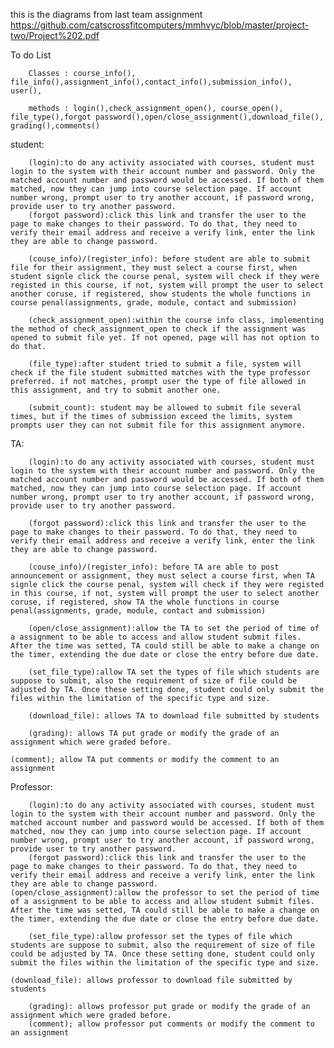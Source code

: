 this is the diagrams from last team assignment https://github.com/catscrossfitcomputers/mmhvyc/blob/master/project-two/Project%202.pdf

To do List

        Classes : course_info(), file_info(),assignment_info(),contact_info(),submission_info(), user(),

        methods : login(),check_assignment_open(), course_open(), file_type(),forgot password(),open/close_assignment(),download_file(), grading(),comments()

student:

        (login):to do any activity associated with courses, student must login to the system with their account number and password. Only the matched account number and password would be accessed. If both of them matched, now they can jump into course selection page. If account number wrong, prompt user to try another account, if password wrong, provide user to try another password.
        (forgot password):click this link and transfer the user to the page to make changes to their password. To do that, they need to verify their email address and receive a verify link, enter the link they are able to change password.

        (couse_info)/(register_info): before student are able to submit file for their assignment, they must select a course first, when student signle click the course penal, system will check if they were registed in this course, if not, system will prompt the user to select another coruse, if registered, show students the whole functions in course penal(assignments, grade, module, contact and submission)

        (check_assignment_open):within the course info class, implementing the method of check_assignment_open to check if the assignment was opened to submit file yet. If not opened, page will has not option to do that.

        (file_type):after student tried to submit a file, system will check if the file student submitted matches with the type professor preferred. if not matches, prompt user the type of file allowed in this assignment, and try to submit another one.

        (submit_count): student may be allowed to submit file several times, but if the times of submission exceed the limits, system prompts user they can not submit file for this assignment anymore.


TA:

        (login):to do any activity associated with courses, student must login to the system with their account number and password. Only the matched account number and password would be accessed. If both of them matched, now they can jump into course selection page. If account number wrong, prompt user to try another account, if password wrong, provide user to try another password.

        (forgot password):click this link and transfer the user to the page to make changes to their password. To do that, they need to verify their email address and receive a verify link, enter the link they are able to change password.

        (couse_info)/(register_info): before TA are able to post announcement or assignment, they must select a course first, when TA signle click the course penal, system will check if they were registed in this course, if not, system will prompt the user to select another coruse, if registered, show TA the whole functions in course penal(assignments, grade, module, contact and submission)

        (open/close_assignment):allow the TA to set the period of time of a assignment to be able to access and allow student submit files. After the time was setted, TA could still be able to make a change on the timer, extending the due date or close the entry before due date.
        
        (set_file_type):allow TA set the types of file which students are suppose to submit, also the requirement of size of file could be adjusted by TA. Once these setting done, student could only submit the files within the limitation of the specific type and size.

        (download_file): allows TA to download file submitted by students

        (grading): allows TA put grade or modify the grade of an assignment which were graded before.
                                                                                                                                                 (comment); allow TA put comments or modify the comment to an assignment

Professor:

        (login):to do any activity associated with courses, student must login to the system with their account number and password. Only the matched account number and password would be accessed. If both of them matched, now they can jump into course selection page. If account number wrong, prompt user to try another account, if password wrong, provide user to try another password.                                                              
        (forgot password):click this link and transfer the user to the page to make changes to their password. To do that, they need to verify their email address and receive a verify link, enter the link they are able to change password.                                                                                                                                                                                   (open/close_assignment):allow the professor to set the period of time of a assignment to be able to access and allow student submit files. After the time was setted, TA could still be able to make a change on the timer, extending the due date or close the entry before due date.    
         
        (set_file_type):allow professor set the types of file which students are suppose to submit, also the requirement of size of file could be adjusted by TA. Once these setting done, student could only submit the files within the limitation of the specific type and size.
                                                                                                                                                 (download_file): allows professor to download file submitted by students

        (grading): allows professor put grade or modify the grade of an assignment which were graded before.                                         
        (comment); allow professor put comments or modify the comment to an assignment
